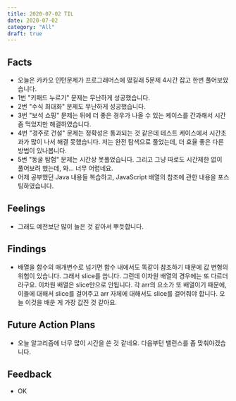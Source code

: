 ```yaml
---
title: 2020-07-02 TIL
date: 2020-07-02
category: "All"
draft: true
---
```


## Facts

- 오늘은 카카오 인턴문제가 프로그래머스에 떴길래 5문제 4시간 잡고 한번 풀어보았습니다.
- 1번 "키패드 누르기" 문제는 무난하게 성공했습니다.
- 2번 "수식 최대화" 문제도 무난하게 성공했습니다.
- 3번 "보석 쇼핑" 문제는 뒤에 더 좋은 경우가 나올 수 있는 케이스를 간과해서 시간 좀 먹었지만 해결하였습니다.
- 4번 "경주로 건설" 문제는 정확성은 통과되는 것 같은데 테스트 케이스에서 시간초과가 많이 나서 해결 못했습니다. 저는 완전 탐색으로 풀었는데, 더 효율 좋은 다른 방법이 있나봅니다.
- 5번 "동굴 탐험" 문제는 시간상 못풀었습니다. 그리고 그냥 따로도 시간제한 없이 풀어보려 했는데, 와... 너무 어렵네요.
- 어제 공부했던 Java 내용들 복습하고, JavaScript 배열의 참조에 관한 내용을 포스팅하였습니다.

## Feelings

- 그래도 예전보단 많이 늘은 것 같아서 뿌듯합니다.

## Findings

- 배열을 함수의 매개변수로 넘기면 함수 내에서도 똑같이 참조하기 때문에 값 변형의 위험이 있습니다. 그래서 slice를 씁니다. 그런데 이차원 배열의 경우에는 또 다르더라구요. 이차원 배열은 slice만으로 안됩니다. 각 arr의 요소가 또 배열이기 때문에, 이들에 대해서 slice를 걸어주고 arr 자체에 대해서도 slice를 걸어줘야 합니다. 오늘 이것을 배운 게 가장 값진 것 같아요.

## Future Action Plans

- 오늘 알고리즘에 너무 많이 시간을 쓴 것 같네요. 다음부턴 밸런스를 좀 맞춰야겠습니다.

## Feedback

- OK
